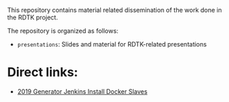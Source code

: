 This repository contains material related dissemination of the work done in the RDTK project.

The repository is organized as follows:

* `presentations`: Slides and material for RDTK-related presentations

# Direct links:
* [2019 Generator Jenkins Install Docker Slaves](https://rdtk.github.io/dissemination/presentations/2019-generator-jenkins-install-docker-slaves/slides.html)
